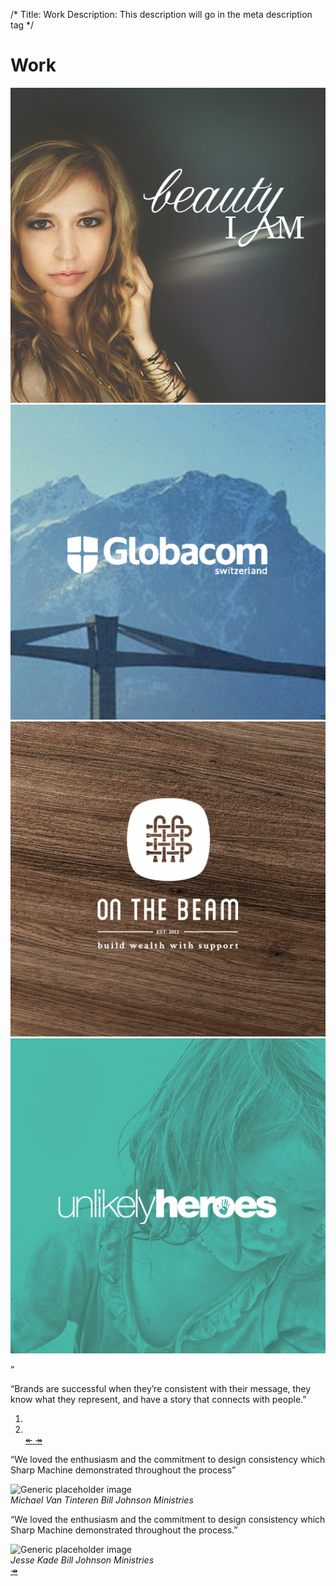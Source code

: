 /*
Title: Work
Description: This description will go in the meta description tag
*/

<div class="page-header">
	<h1 class="title text-center">Work</h1>
</div>

<section id="work">
	<div class="container">
		<div class="row">
			<div class="col-sm-6 col-md-3 work-piece">
				<a href="work/bia">
					<img src="themes/smm/img/bia-sm.jpg" class="img-responsive" alt="Beauty I Am">
				</a>
			</div>
			<div class="col-sm-6 col-md-3 work-piece">
				<a href="work/globacom">
					<img src="themes/smm/img/globacom-sm.jpg" class="img-responsive" alt="Globacom">
				</a>
			</div>
			<div class="col-sm-6 col-md-3 work-piece">
				<a href="work/otb">
					<img src="themes/smm/img/otb-sm.jpg" class="img-responsive" alt="On The Beam">
				</a>
			</div>
			<div class="col-sm-6 col-md-3 work-piece">
				<a href="work/uh">
					<img src="themes/smm/img/uh-sm.jpg" class="img-responsive" alt="Unlikely Heroes">
				</a>
			</div>
		</div>
	</div>
</section>

<!-- Belief #2 -->
<div class="well well-lg">
	<div class="diamond">
		<div class="diamond-border">
			<p>&#8220;</p>
		</div>
	</div>
	<div class="container">
		<p class="lead">&#8220;Brands are successful when they’re consistent with their message, they know what they represent, and have a story that connects with people.&#8221;</p>
		<div class="accent"></div>
	</div>
</div>

<section id="testimonies" class="bg-brand-red">
	<div class="container">
		<div id="client-testimonies" class="carousel slide" data-ride="carousel">
			<div class="row">
				<div class="col-sm-8 col-sm-offset-2 col-md-6 col-md-offset-3">
					<!-- Indicators -->
					<ol class="carousel-indicators">
						<li data-target="#client-testimonies" data-slide-to="0" class="active"></li>
						<li data-target="#client-testimonies" data-slide-to="1"></li>
						<a class="carousel-control left" href="#client-testimonies" data-slide="next">
							<span>&#8606;</span>
						</a>
						<a class="carousel-control right" href="#client-testimonies" data-slide="next">
							<span>&#8608;</span>
						</a>
					</ol>
					<!-- Wrapper for slides -->
					<div class="carousel-inner text-center">
						<div class="item active">
							<div class="row">
								<div class="col-sm-12">
									<p>&#8220;We loved the enthusiasm and the commitment to design consistency which Sharp Machine demonstrated throughout the process&#8221;</p>
								</div>
								<div class="col-sm-12">
									<div class="row">
										<div class="col-sm-2 col-sm-offset-5">
											<img src="../themes/smm/img/jonathan.jpg" class="img-responsive img-circle" alt="Generic placeholder image">
										</div>
									</div>
									<cite>Michael Van Tinteren <span class="cite-position">Bill Johnson Ministries</span></cite>
								</div>
							</div>
						</div>
						<div class="item">
							<div class="row">
								<div class="col-sm-12">
									<p>&#8220;We loved the enthusiasm and the commitment to design consistency which Sharp Machine demonstrated throughout the process.&#8221;</p>
								</div>
								<div class="col-sm-12">
									<div class="row">
										<div class="col-sm-2 col-sm-offset-5">
											<img src="../themes/smm/img/jonathan.jpg" class="img-responsive img-circle" alt="Generic placeholder image">
										</div>
									</div>
									<cite>Jesse Kade <span class="cite-position">Bill Johnson Ministries</span></cite>
								</div>
							</div>
						</div>
					</div>
				</div>
			</div>
			<!-- Controls -->
			<a class="carousel-control right hidden" href="#client-testimonies" data-slide="next">
				<span>&#8608;</span>
			</a>
		</div>
	</div>
</section>